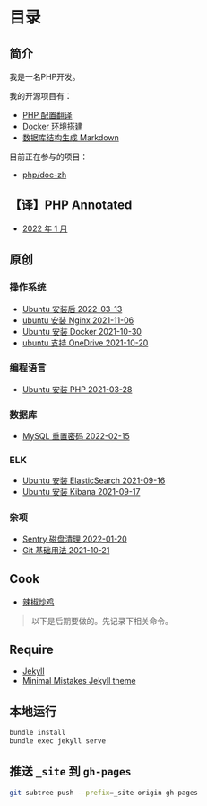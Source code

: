 # 目录

## 简介

我是一名PHP开发。

我的开源项目有：

- [PHP 配置翻译](https://gitee.com/watermelon-team/php-ini)
- [Docker 环境搭建](https://gitee.com/watermelon-team/docker)
- [数据库结构生成 Markdown](https://gitee.com/watermelon-team/data-dict)

目前正在参与的项目：

- [php/doc-zh](https://github.com/php/doc-zh)

## 【译】PHP Annotated

- [2022 年 1 月](./posts/php-annotated-january-2022.md)

## 原创

### 操作系统

- [Ubuntu 安装后 2022-03-13](/posts/ubuntu-post-installation.md)
- [ubuntu 安装 Nginx 2021-11-06](/posts/ubuntu-install-nginx.md)
- [Ubuntu 安装 Docker 2021-10-30](/posts/ubuntu-install-docker.md)
- [ubuntu 支持 OneDrive 2021-10-20](/posts/ubuntu-install-onedrive.md)

### 编程语言

- [Ubuntu 安装 PHP 2021-03-28](/posts/ubuntu-install-php.md)

### 数据库

- [MySQL 重置密码 2022-02-15](/posts/mysql-reset-password.md)

### ELK

- [Ubuntu 安装 ElasticSearch 2021-09-16](/posts/ubuntu-install-elasticsearch.md)
- [Ubuntu 安装 Kibana 2021-09-17](/posts/ubuntu-install-kibana.md)

### 杂项

- [Sentry 磁盘清理 2022-01-20](/posts/sentry-cleanup-data.md)
- [Git 基础用法 2021-10-21](/posts/git-basic-usage.md)

## Cook

- [辣椒炒鸡](./cook/shan-dong-chao-ji.md)

> 以下是后期要做的。先记录下相关命令。

## Require

- [Jekyll](https://jekyllrb.com/)
- [Minimal Mistakes Jekyll theme](https://github.com/mmistakes/minimal-mistakes)

## 本地运行

```bash
bundle install
bundle exec jekyll serve
```

## 推送 `_site` 到 `gh-pages`

```bash
git subtree push --prefix=_site origin gh-pages
```